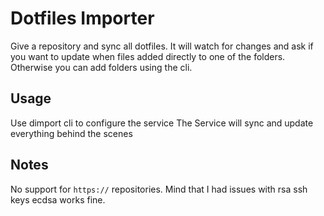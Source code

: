 # Dotfiles Importer

Give a repository and sync all dotfiles.
It will watch for changes and ask if you want to update when files added directly to one of the folders.
Otherwise you can add folders using the cli.

## Usage

Use dimport cli to configure the service
The Service will sync and update everything behind the scenes

## Notes

No support for `https://` repositories.
Mind that I had issues with rsa ssh keys ecdsa works fine.
